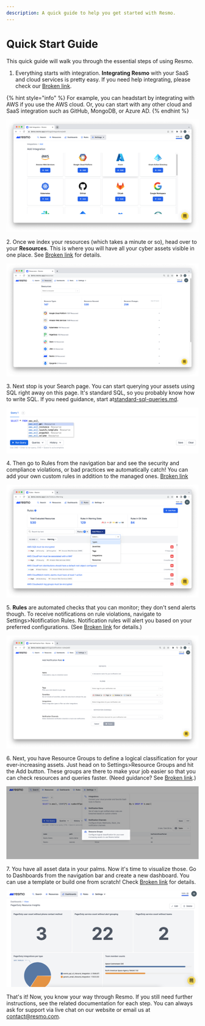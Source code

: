 ```yaml
---
description: A quick guide to help you get started with Resmo.
---
```


# Quick Start Guide

This quick guide will walk you through the essential steps of using Resmo.

1. Everything starts with integration. **Integrating Resmo** with your SaaS and cloud services is pretty easy. If you need help integrating, please check our [Broken link](broken-reference "mention").

{% hint style="info" %}
For example, you can headstart by integrating with AWS if you use the AWS cloud. Or, you can start with any other cloud and SaaS integration such as GitHub, MongoDB, or Azure AD.
{% endhint %}

![](../.gitbook/assets/integrations-list.png)

2\.  Once we index your resources (which takes a minute or so), head over to your **Resources**. This is where you will have all your cyber assets visible in one place. See [Broken link](broken-reference "mention") for details.

![](../.gitbook/assets/resources.png)

3\. Next stop is your Search page. You can start querying your assets using SQL right away on this page. It's standard SQL, so you probably know how to write SQL. If you need guidance, start at[standard-sql-queries.md](../queries/standard-sql-queries.md "mention").

![](<../.gitbook/assets/Screen Shot 2022-02-25 at 17.34.45.png>)

4\. Then go to Rules from the navigation bar and see the security and compliance violations, or bad practices we automatically catch! You can add your own custom rules in addition to the managed ones. [Broken link](broken-reference "mention")

![](../.gitbook/assets/rules-page.png)

5\. **Rules** are automated checks that you can monitor; they don't send alerts though. To receive notifications on rule violations, navigate to Settings>Notification Rules. Notification rules will alert you based on your preferred configurations. (See [Broken link](broken-reference "mention") for details.)

![](../.gitbook/assets/notification-rule-page.png)

6\. Next, you have Resource Groups to define a logical classification for your ever-increasing assets.  Just head on to Settings>Resource Groups and hit the Add button. These groups are there to make your job easier so that you can check resources and queries faster. (Need guidance? See [Broken link](broken-reference "mention").)

![](../.gitbook/assets/resource-groups.png)

7\. You have all asset data in your palms. Now it's time to visualize those. Go to Dashboards from the navigation bar and create a new dashboard. You can use a template or build one from scratch! Check [Broken link](broken-reference "mention") for details.&#x20;

![](../.gitbook/assets/resmo-dashboard.png)

That's it! Now, you know your way through Resmo. If you still need further instructions, see the related documentation for each step. You can always ask for support via live chat on our website or email us at contact@resmo.com.
